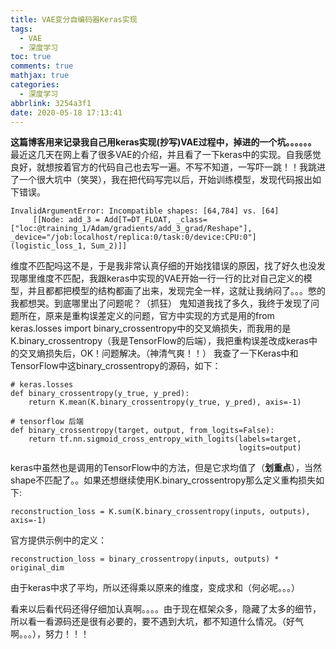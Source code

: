 ```yaml
---
title: VAE变分自编码器Keras实现
tags:
  - VAE
  - 深度学习
toc: true
comments: true
mathjax: true
categories:
  - 深度学习
abbrlink: 3254a3f1
date: 2020-05-18 17:13:41
---
```


   **这篇博客用来记录我自己用keras实现(抄写)VAE过程中，掉进的一个坑。。。。。。**
    最近这几天在网上看了很多VAE的介绍，并且看了一下keras中的实现。自我感觉良好，就想按着官方的代码自己也去写一遍。不写不知道，一写吓一跳！！我跳进了一个很大坑中（笑哭），我在把代码写完以后，开始训练模型，发现代码报出如下错误。
```
InvalidArgumentError: Incompatible shapes: [64,784] vs. [64]
	 [[Node: add_3 = Add[T=DT_FLOAT, _class=["loc:@training_1/Adam/gradients/add_3_grad/Reshape"], _device="/job:localhost/replica:0/task:0/device:CPU:0"](logistic_loss_1, Sum_2)]]
```
  

   维度不匹配吗这不是，于是我非常认真仔细的开始找错误的原因，找了好久也没发现哪里维度不匹配，我跟keras中实现的VAE开始一行一行的比对自己定义的模型，并且都都把模型的结构都画了出来，发现完全一样，这就让我纳闷了。。。憋的我都想哭。到底哪里出了问题呢？（抓狂）
   鬼知道我找了多久，我终于发现了问题所在，原来是重构误差定义的问题，官方中实现的方式是用的from keras.losses import binary_crossentropy中的交叉熵损失，而我用的是K.binary_crossentropy（我是TensorFlow的后端），我把重构误差改成keras中的交叉熵损失后，OK！问题解决。（神清气爽！！）
   我查了一下Keras中和TensorFlow中这binary_crossentropy的源码，如下：
   

```
# keras.losses
def binary_crossentropy(y_true, y_pred):
    return K.mean(K.binary_crossentropy(y_true, y_pred), axis=-1) 
	
# tensorflow 后端
def binary_crossentropy(target, output, from_logits=False):
    return tf.nn.sigmoid_cross_entropy_with_logits(labels=target,
                                                   logits=output)
```
keras中虽然也是调用的TensorFlow中的方法，但是它求均值了（**划重点**），当然shape不匹配了。。如果还想继续使用K.binary_crossentropy那么定义重构损失如下:

```
reconstruction_loss = K.sum(K.binary_crossentropy(inputs, outputs), axis=-1)
```
官方提供示例中的定义：

```
reconstruction_loss = binary_crossentropy(inputs, outputs) * original_dim
```
由于keras中求了平均，所以还得乘以原来的维度，变成求和（何必呢。。。）

看来以后看代码还得仔细加认真啊。。。。由于现在框架众多，隐藏了太多的细节，所以看一看源码还是很有必要的，要不遇到大坑，都不知道什么情况。（好气啊。。。），努力！！！
   